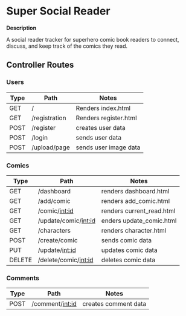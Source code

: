 # Super Social Reader
**Description**

A social reader tracker for superhero comic book readers to connect, discuss, and keep track of the comics they read.

## Controller Routes
### Users
| Type | Path | Notes
| ------- | ------- | ------- |
| GET | / | Renders index.html |
| GET | /registration | Renders register.html |
| POST | /register | creates user data |
| POST | /login | sends user data |
| POST | /upload/page | sends user image data |
### Comics
| Type | Path | Notes
| ------- | ------- | ------- |
| GET | /dashboard | renders dashboard.html |
| GET | /add/comic | renders add_comic.html |
| GET | /comic/<int:id> | renders current_read.html |
| GET | /update/comic/<int:id> | enders update_comic.html |
| GET | /characters | renders character.html |
| POST | /create/comic | sends comic data |
| PUT | /update/<int:id> | updates comic data |
| DELETE | /delete/comic/<int:id> | deletes comic data |
### Comments
| Type | Path | Notes
| ------- | ------- | ------- |
| POST | /comment/<int:id> | creates comment data |
